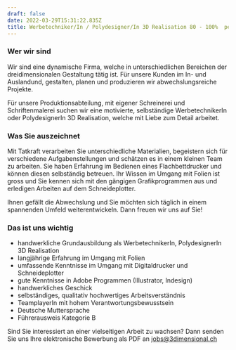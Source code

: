 ```yaml
---
draft: false
date: 2022-03-29T15:31:22.835Z
title: Werbetechniker/In / Polydesigner/In 3D Realisation 80 - 100%  per sofort
---
```

### Wer wir sind

Wir sind eine dynamische Firma, welche in unterschiedlichen Bereichen der dreidimensionalen Gestaltung tätig ist. Für unsere Kunden im In- und Auslandund, gestalten, planen und produzieren wir abwechslungsreiche Projekte.

Für unsere Produktionsabteilung, mit eigener Schreinerei und Schriftenmalerei suchen wir eine motivierte, selbständige WerbetechnikerIn oder PolydesignerIn 3D Realisation, welche mit Liebe zum Detail arbeitet. 

### Was Sie auszeichnet

Mit Tatkraft verarbeiten Sie unterschiedliche Materialien, begeistern sich für verschiedene Aufgabenstellungen und schätzen es in einem kleinen Team zu arbeiten. Sie haben Erfahrung im Bedienen eines Flachbettdrucker und können diesen selbständig betreuen. Ihr Wissen im Umgang mit Folien ist gross und Sie kennen sich mit den gängigen Grafikprogrammen aus und erledigen Arbeiten auf dem Schneideplotter. 

Ihnen gefällt die Abwechslung und Sie möchten sich täglich in einem spannenden Umfeld weiterentwickeln. Dann freuen wir uns auf Sie!

### Das ist uns wichtig

* handwerkliche Grundausbildung als WerbetechnikerIn, PolydesignerIn 3D Realisation
* langjährige Erfahrung im Umgang mit Folien
* umfassende Kenntnisse im Umgang mit Digitaldrucker und Schneideplotter
* gute Kenntnisse in Adobe Programmen (Illustrator, Indesign)
* handwerkliches Geschick
* selbständiges, qualitativ hochwertiges Arbeitsverständnis
* TeamplayerIn mit hohem Verantwortungsbewusstsein
* Deutsche Muttersprache
* Führerausweis Kategorie B


Sind Sie interessiert an einer vielseitigen Arbeit zu wachsen? Dann senden Sie uns Ihre elektronische Bewerbung als PDF an [jobs@3dimensional.ch](mailto:jobs@3dimensional.ch)